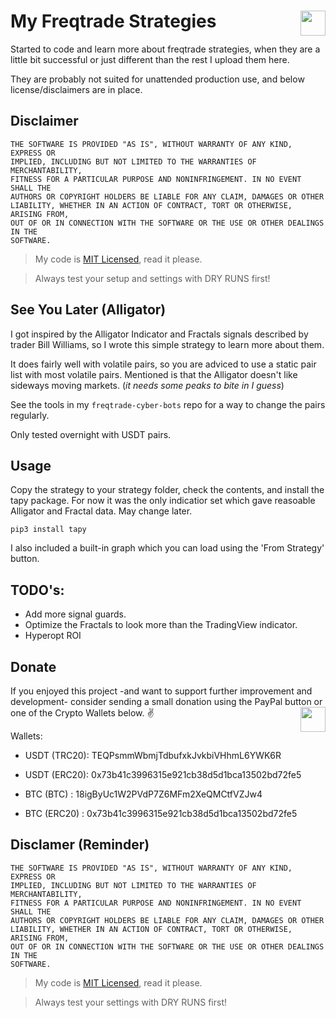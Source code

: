 # My Freqtrade Strategies <a href="https://github.com/cyberjunky/freqtrade-cyber-bots/blob/main/README.md#donate"><img src="https://img.shields.io/badge/Donate-PayPal-green.svg" height="40" align="right"></a> 


Started to code and learn more about freqtrade strategies, when they are a little bit successful or just different than the rest I upload them here. 

They are probably not suited for unattended production use, and below license/disclaimers are in place.

## Disclaimer
```
THE SOFTWARE IS PROVIDED "AS IS", WITHOUT WARRANTY OF ANY KIND, EXPRESS OR
IMPLIED, INCLUDING BUT NOT LIMITED TO THE WARRANTIES OF MERCHANTABILITY,
FITNESS FOR A PARTICULAR PURPOSE AND NONINFRINGEMENT. IN NO EVENT SHALL THE
AUTHORS OR COPYRIGHT HOLDERS BE LIABLE FOR ANY CLAIM, DAMAGES OR OTHER
LIABILITY, WHETHER IN AN ACTION OF CONTRACT, TORT OR OTHERWISE, ARISING FROM,
OUT OF OR IN CONNECTION WITH THE SOFTWARE OR THE USE OR OTHER DEALINGS IN THE
SOFTWARE.
```
> My code is [MIT Licensed](LICENSE), read it please.

> Always test your setup and settings with DRY RUNS first!
 
## See You Later (Alligator)

I got inspired by the Alligator Indicator and Fractals signals described by trader Bill Williams, so I wrote this simple strategy to learn more about them. 

It does fairly well with volatile pairs, so you are adviced to use a static pair list with most volatile pairs. 
Mentioned is that the Alligator doesn't like sideways moving markets. (*it needs some peaks to bite in I guess*) 

See the tools in my `freqtrade-cyber-bots` repo for a way to change the pairs regularly.

Only tested overnight with USDT pairs. 

## Usage

Copy the strategy to your strategy folder, check the contents, and install the tapy package.
For now it was the only indicatior set which gave reasoable Alligator and Fractal data.
May change later.

```
pip3 install tapy
```

I also included a built-in graph which you can load using the 'From Strategy' button.

## TODO's:
- Add more signal guards.
- Optimize the Fractals to look more than the TradingView indicator.
- Hyperopt ROI


## Donate
If you enjoyed this project -and want to support further improvement and development- consider sending a small donation using the PayPal button or one of the Crypto Wallets below. :v:
<a href="https://www.paypal.me/cyberjunkynl/"><img src="https://img.shields.io/badge/Donate-PayPal-green.svg" height="40" align="right"></a>  

Wallets:

- USDT (TRC20): TEQPsmmWbmjTdbufxkJvkbiVHhmL6YWK6R
- USDT (ERC20): 0x73b41c3996315e921cb38d5d1bca13502bd72fe5

- BTC (BTC)   : 18igByUc1W2PVdP7Z6MFm2XeQMCtfVZJw4
- BTC (ERC20) : 0x73b41c3996315e921cb38d5d1bca13502bd72fe5


## Disclamer (Reminder)
```
THE SOFTWARE IS PROVIDED "AS IS", WITHOUT WARRANTY OF ANY KIND, EXPRESS OR
IMPLIED, INCLUDING BUT NOT LIMITED TO THE WARRANTIES OF MERCHANTABILITY,
FITNESS FOR A PARTICULAR PURPOSE AND NONINFRINGEMENT. IN NO EVENT SHALL THE
AUTHORS OR COPYRIGHT HOLDERS BE LIABLE FOR ANY CLAIM, DAMAGES OR OTHER
LIABILITY, WHETHER IN AN ACTION OF CONTRACT, TORT OR OTHERWISE, ARISING FROM,
OUT OF OR IN CONNECTION WITH THE SOFTWARE OR THE USE OR OTHER DEALINGS IN THE
SOFTWARE.
```
> My code is [MIT Licensed](LICENSE), read it please.

> Always test your settings with DRY RUNS first!
